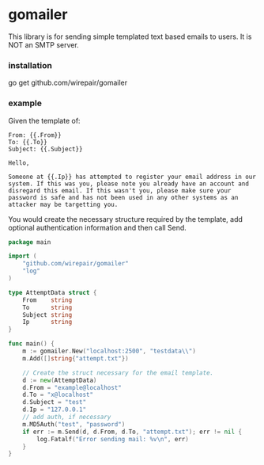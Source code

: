 # gomailer 
This library is for sending simple templated text based emails to users. It is NOT an SMTP server.

### installation
go get github.com/wirepair/gomailer

### example  
Given the template of:
```
From: {{.From}}
To: {{.To}}
Subject: {{.Subject}}

Hello,

Someone at {{.Ip}} has attempted to register your email address in our system. If this was you, please note you already have an account and disregard this email. If this wasn't you, please make sure your password is safe and has not been used in any other systems as an attacker may be targetting you. 
```

You would create the necessary structure required by the template, add optional authentication information and then call Send.
```Go
package main

import (
	"github.com/wirepair/gomailer"
	"log"
)

type AttemptData struct {
	From    string
	To      string
	Subject string
	Ip      string
}

func main() {
	m := gomailer.New("localhost:2500", "testdata\\")
	m.Add([]string{"attempt.txt"})

	// Create the struct necessary for the email template.
	d := new(AttemptData)
	d.From = "example@localhost"
	d.To = "x@localhost"
	d.Subject = "test"
	d.Ip = "127.0.0.1"
	// add auth, if necessary
	m.MD5Auth("test", "password")
	if err := m.Send(d, d.From, d.To, "attempt.txt"); err != nil {
		log.Fatalf("Error sending mail: %v\n", err)
	}
}
```